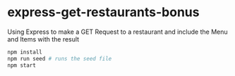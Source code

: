 # express-get-restaurants-bonus
Using Express to make a GET Request to a restaurant and include the Menu and Items with the result

```bash
npm install
npm run seed # runs the seed file
npm start
```